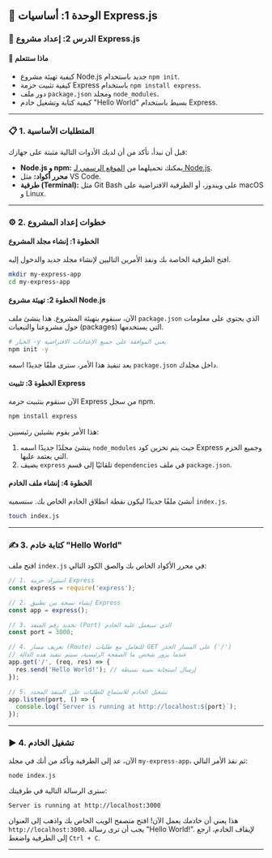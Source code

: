 ## 🚀 الوحدة 1: أساسيات Express.js

### 📘 الدرس 2: إعداد مشروع Express.js

#### 🧠 **ماذا ستتعلم**
* كيفية تهيئة مشروع Node.js جديد باستخدام `npm init`.
* كيفية تثبيت حزمة Express باستخدام `npm install express`.
* دور ملف `package.json` ومجلد `node_modules`.
* كيفية كتابة وتشغيل خادم "Hello World" بسيط باستخدام Express.

---
### 📋 1. المتطلبات الأساسية
قبل أن نبدأ، تأكد من أن لديك الأدوات التالية مثبتة على جهازك:
* **Node.js و npm:** يمكنك تحميلهما من [الموقع الرسمي لـ Node.js](https://nodejs.org/).
* **محرر أكواد:** مثل VS Code.
* **طرفية (Terminal):** مثل Git Bash على ويندوز، أو الطرفية الافتراضية على macOS و Linux.

---
### ⚙️ 2. خطوات إعداد المشروع

#### **الخطوة 1: إنشاء مجلد المشروع**
افتح الطرفية الخاصة بك ونفذ الأمرين التاليين لإنشاء مجلد جديد والدخول إليه.
```bash
mkdir my-express-app
cd my-express-app
```

#### **الخطوة 2: تهيئة مشروع Node.js**
الآن، سنقوم بتهيئة المشروع. هذا ينشئ ملف `package.json` الذي يحتوي على معلومات حول مشروعنا والتبعيات (packages) التي يستخدمها.
```bash
# الخيار -y يعني الموافقة على جميع الإعدادات الافتراضية
npm init -y
```
بعد تنفيذ هذا الأمر، سترى ملفًا جديدًا اسمه `package.json` داخل مجلدك.

#### **الخطوة 3: تثبيت Express**
الآن سنقوم بتثبيت حزمة Express من سجل npm.
```bash
npm install express
```
هذا الأمر يقوم بشيئين رئيسيين:
1.  ينشئ مجلدًا جديدًا اسمه `node_modules` حيث يتم تخزين كود Express وجميع الحزم التي يعتمد عليها.
2.  يضيف `express` تلقائيًا إلى قسم `dependencies` في ملف `package.json`.

#### **الخطوة 4: إنشاء ملف الخادم**
أنشئ ملفًا جديدًا ليكون نقطة انطلاق الخادم الخاص بك. سنسميه `index.js`.
```bash
touch index.js
```

---
### ✍️ 3. كتابة خادم "Hello World"
افتح ملف `index.js` في محرر الأكواد الخاص بك والصق الكود التالي:

```javascript
// 1. استيراد حزمة Express
const express = require('express');

// 2. إنشاء نسخة من تطبيق Express
const app = express();

// 3. تحديد رقم المنفذ (Port) الذي سيعمل عليه الخادم
const port = 3000;

// 4. تعريف مسار (Route) للتعامل مع طلبات GET على المسار الجذر ('/')
// عندما يزور شخص ما الصفحة الرئيسية، سيتم تنفيذ هذه الدالة
app.get('/', (req, res) => {
  res.send('Hello World!'); // إرسال استجابة نصية بسيطة
});

// 5. تشغيل الخادم للاستماع للطلبات على المنفذ المحدد
app.listen(port, () => {
  console.log(`Server is running at http://localhost:${port}`);
});
```

---
### ▶️ 4. تشغيل الخادم
الآن، عد إلى الطرفية وتأكد من أنك في مجلد `my-express-app`، ثم نفذ الأمر التالي:
```bash
node index.js
```
سترى الرسالة التالية في طرفيتك:
```
Server is running at http://localhost:3000
```
هذا يعني أن خادمك يعمل الآن! افتح متصفح الويب الخاص بك واذهب إلى العنوان `http://localhost:3000`. يجب أن ترى رسالة "Hello World!". لإيقاف الخادم، ارجع إلى الطرفية واضغط `Ctrl + C`.

---
